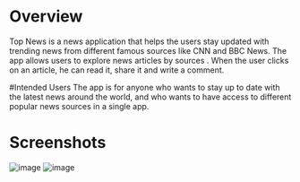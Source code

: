 # Overview
Top News is a news application that helps the users stay updated with trending news from 
different famous sources like CNN and BBC News. The app allows users to explore news
articles by sources . When the user clicks on an article, he can read it, share it and write a
comment.

#Intended Users
The app is for anyone who wants to stay up to date with the latest news around the world,
and who wants to have access to different popular news sources in a single app.

# Screenshots
![image](https://user-images.githubusercontent.com/35550711/73859305-94bc3a00-4818-11ea-948c-fac667fe8c0e.png)
![image](https://user-images.githubusercontent.com/35550711/73859425-c8975f80-4818-11ea-9ef2-721eedf07850.png)
